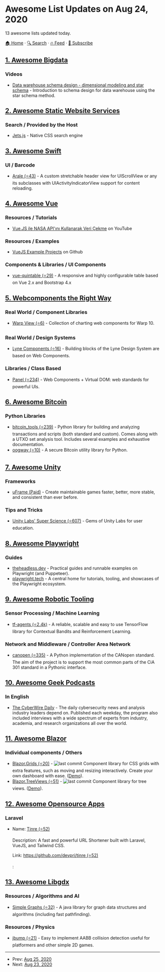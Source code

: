 # Awesome List Updates on Aug 24, 2020

13 awesome lists updated today.

[🏠 Home](/README.md) · [🔍 Search](https://test.trackawesomelist.com/search/) · [🔥 Feed](https://test.trackawesomelist.com/feed.xml) · [📮 Subscribe](https://trackawesomelist.us17.list-manage.com/subscribe?u=d2f0117aa829c83a63ec63c2f&id=36a103854c)



## [1. Awesome Bigdata](/content/newTendermint/awesome-bigdata/README.md)

### Videos

*   [Data warehouse schema design - dimensional modeling and star schema](https://snir.dev/talks/data-warehouse-schema-design) - Introduction to schema design for data warehouse using the star schema method.

## [2. Awesome Static Website Services](/content/agarrharr/awesome-static-website-services/README.md)

### Search / Provided by the Host

*   [Jets.js](https://jets.js.org/) - Native CSS search engine

## [3. Awesome Swift](/content/matteocrippa/awesome-swift/README.md)

### UI / Barcode

*   [Arale (⭐43)](https://github.com/supercomputra/Arale) - A custom stretchable header view for UIScrollView or any its subclasses with UIActivityIndicatorView support for content reloading.

## [4. Awesome Vue](/content/vuejs/awesome-vue/README.md)

### Resources / Tutorials

*   [Vue.JS ile NASA API'ını Kullanarak Veri Çekme](https://www.youtube.com/watch?v=uC5b2VDATDU) on YouTube

### Resources / Examples

*   [VueJS Example Projects](https://github.com/vue-project) on Github

### Components & Libraries / UI Components

*   [vue-quintable (⭐29)](https://github.com/Quintetio/vue-quintable) - A responsive and highly configurable table based on Vue 2.x and Bootstrap 4.x

## [5. Webcomponents the Right Way](/content/mateusortiz/webcomponents-the-right-way/README.md)

### Real World / Component Libraries

*   [Warp View (⭐6)](https://github.com/senx/warpview) - Collection of charting web components for Warp 10.

### Real World / Design Systems

*   [Lyne Components (⭐16)](https://github.com/lyne-design-system/lyne-components) - Building blocks of the Lyne Design System are based on Web Components.

### Libraries / Class Based

*   [Panel (⭐234)](https://github.com/mixpanel/panel) - Web Components + Virtual DOM: web standards for powerful UIs.

## [6. Awesome Bitcoin](/content/igorbarinov/awesome-bitcoin/README.md)

### Python Libraries

*   [bitcoin\_tools (⭐239)](https://github.com/sr-gi/bitcoin_tools) - Python library for building and analyzing transactions and scripts (both standard and custom). Comes along with a UTXO set analysis tool. Includes several examples and exhaustive documentation.
*   [oogway (⭐10)](https://github.com/merwane/oogway) - A secure Bitcoin utility library for Python.

## [7. Awesome Unity](/content/RyanNielson/awesome-unity/README.md)

### Frameworks

*   [uFrame (Paid)](https://assetstore.unity.com/packages/tools/visual-scripting/uframe-game-framework-14381) - Create maintainable games faster, better, more stable, and consistent than ever before.

### Tips and Tricks

*   [Unity Labs' Super Science (⭐607)](https://github.com/Unity-Technologies/SuperScience) - Gems of Unity Labs for user education.

## [8. Awesome Playwright](/content/mxschmitt/awesome-playwright/README.md)

### Guides

*   [theheadless.dev](https://theheadless.dev) - Practical guides and runnable examples on Playwright (and Puppeteer).
*   [playwright.tech](https://playwright.tech) - A central home for tutorials, tooling, and showcases of the Playwright ecosystem.

## [9. Awesome Robotic Tooling](/content/protontypes/awesome-robotic-tooling/README.md)

### Sensor Processing / Machine Learning

*   [tf-agents (⭐2.4k)](https://github.com/tensorflow/agents) - A reliable, scalable and easy to use TensorFlow library for Contextual Bandits and Reinforcement Learning.

### Network and Middleware / Controller Area Network

*   [canopen (⭐335)](https://github.com/christiansandberg/canopen) - A Python implementation of the CANopen standard. The aim of the project is to support the most common parts of the CiA 301 standard in a Pythonic interface.

## [10. Awesome Geek Podcasts](/content/ayr-ton/awesome-geek-podcasts/README.md)

### In English

*   [The CyberWire Daily](https://thecyberwire.com/podcasts/daily-podcast) - The daily cybersecurity news and analysis industry leaders depend on. Published each weekday, the program also included interviews with a wide spectrum of experts from industry, academia, and research organizations all over the world.

## [11. Awesome Blazor](/content/AdrienTorris/awesome-blazor/README.md)

### Individual components / Others

*   [Blazor.Grids (⭐20)](https://github.com/excubo-ag/Blazor.Grids) - ![last commit](https://img.shields.io/github/last-commit/excubo-ag/Blazor.Grids?style=flat-square\&cacheSeconds=86400) Component library for CSS grids with extra features, such as moving and resizing interactively. Create your own dashboard with ease. ([Demo](https://excubo-ag.github.io/Blazor.Grids/)).
*   [Blazor.TreeViews (⭐51)](https://github.com/excubo-ag/Blazor.TreeViews) - ![last commit](https://img.shields.io/github/last-commit/excubo-ag/Blazor.TreeViews?style=flat-square\&cacheSeconds=86400) Component library for tree views. ([Demo](https://excubo-ag.github.io/Blazor.TreeViews/)).

## [12. Awesome Opensource Apps](/content/unicodeveloper/awesome-opensource-apps/README.md)

### Laravel

- Name: [Tinre (⭐52)](https://github.com/devpri/tinre)

  Description: A fast and powerful URL Shortener built with Laravel, VueJS, and Tailwind CSS.

  Link: [https://github.com/devpri/tinre (⭐52)](https://github.com/devpri/tinre)

  : 



## [13. Awesome Libgdx](/content/rafaskb/awesome-libgdx/README.md)

### Resources / Algorithms and AI

*   [Simple Graphs (⭐32)](https://github.com/earlygrey/simple-graphs) - A java library for graph data structures and algorithms (including fast pathfinding).

### Resources / Physics

*   [jbump (⭐21)](https://github.com/tommyettinger/jbump) - Easy to implement AABB collision detection useful for platformers and other simple 2D games.

---

- Prev: [Aug 25, 2020](/content/2020/08/25/README.md)
- Next: [Aug 23, 2020](/content/2020/08/23/README.md)